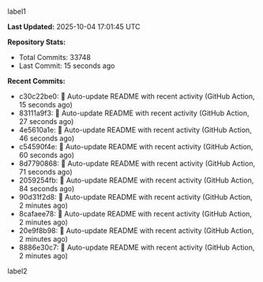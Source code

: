 
label1 
<!-- ACTIVITY_START -->
**Last Updated:** 2025-10-04 17:01:45 UTC

**Repository Stats:**
- Total Commits: 33748
- Last Commit: 15 seconds ago

**Recent Commits:**
- c30c22be0: 🤖 Auto-update README with recent activity (GitHub Action, 15 seconds ago)
- 83111a9f3: 🤖 Auto-update README with recent activity (GitHub Action, 27 seconds ago)
- 4e5610a1e: 🤖 Auto-update README with recent activity (GitHub Action, 46 seconds ago)
- c54590f4e: 🤖 Auto-update README with recent activity (GitHub Action, 60 seconds ago)
- 8d7790868: 🤖 Auto-update README with recent activity (GitHub Action, 71 seconds ago)
- 2059254fb: 🤖 Auto-update README with recent activity (GitHub Action, 84 seconds ago)
- 90d31f2d8: 🤖 Auto-update README with recent activity (GitHub Action, 2 minutes ago)
- 8cafaee78: 🤖 Auto-update README with recent activity (GitHub Action, 2 minutes ago)
- 20e9f8b98: 🤖 Auto-update README with recent activity (GitHub Action, 2 minutes ago)
- 8886e30c7: 🤖 Auto-update README with recent activity (GitHub Action, 2 minutes ago)
<!-- ACTIVITY_END -->

label2
